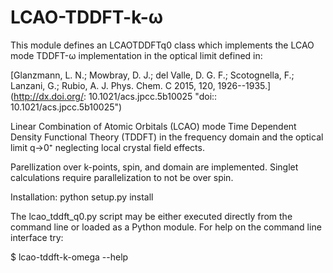 # LCAO-TDDFT-k-ω
This module defines an LCAOTDDFTq0 class
which implements the LCAO mode TDDFT-ω
implementation in the optical limit defined in:

[Glanzmann, L. N.; Mowbray, D. J.; del Valle, D. G. F.; Scotognella, F.; Lanzani, G.; Rubio, A. J. Phys. Chem. C 2015, 120, 1926--1935.](http://dx.doi.org/: 10.1021/acs.jpcc.5b10025 "doi:: 10.1021/acs.jpcc.5b10025")

Linear Combination of Atomic Orbitals (LCAO) mode
Time Dependent Density Functional Theory (TDDFT)
in the frequency domain and  the optical limit q→0⁺
neglecting local crystal field effects.

Parellization over k-points, spin, and domain are implemented.
Singlet calculations require parallelization to not be over spin.

Installation:
python setup.py install

The lcao_tddft_q0.py script may be either executed directly
from the command line or loaded as a Python module.
For help on the command line interface try:

$ lcao-tddft-k-omega --help

